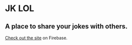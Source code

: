 # JK LOL

## A place to share your jokes with others.

[Check out the site](jk-lol.web.app) on Firebase.
